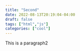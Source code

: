 ```yaml
---
title: "Second"
date: 2022-08-13T20:19:04-04:00
draft: false
tags: ["html","js"]
categories: ["cool"]
---
```



This is a paragraph2